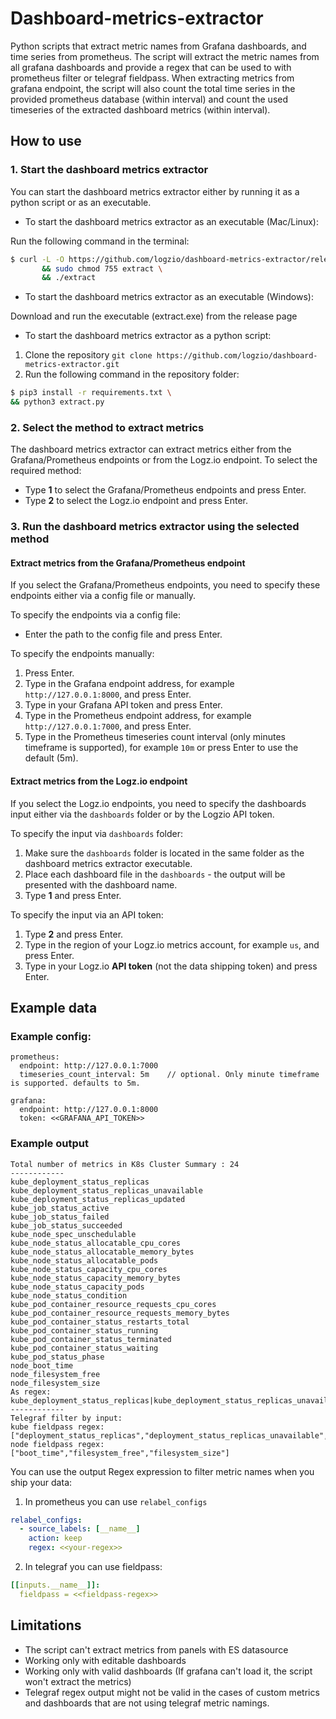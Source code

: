 # Dashboard-metrics-extractor
Python scripts that extract metric names from Grafana dashboards, and time series from prometheus.
The script will extract the metric names from all  grafana dashboards and provide a regex that can be used to with prometheus filter or telegraf fieldpass. 
When extracting metrics from grafana endpoint, the script will also count the total time series in the provided prometheus database (within interval)
and count the used timeseries of the extracted dashboard metrics (within interval).

## How to use

### 1. Start the dashboard metrics extractor

You can start the dashboard metrics extractor either by running it as a python script or as an executable.

* To start the dashboard metrics extractor as an executable (Mac/Linux):

 Run the following command in the terminal:

```bash 
$ curl -L -O https://github.com/logzio/dashboard-metrics-extractor/releases/download/V0.1.1/extract \
       && sudo chmod 755 extract \
       && ./extract
```
* To start the dashboard metrics extractor as an executable (Windows):

 Download and run the executable (extract.exe) from the release page


* To start the dashboard metrics extractor as a python script:

1. Clone the repository `git clone https://github.com/logzio/dashboard-metrics-extractor.git`
2. Run the following command in the repository folder:

``` bash
$ pip3 install -r requirements.txt \
&& python3 extract.py
```



### 2. Select the method to extract metrics

The dashboard metrics extractor can extract metrics either from the Grafana/Prometheus endpoints or from the Logz.io endpoint. To select the required method:

* Type **1** to select the Grafana/Prometheus endpoints and press Enter.
* Type **2** to select the Logz.io endpoint and press Enter.

### 3. Run the dashboard metrics extractor using the selected method

#### Extract metrics from the Grafana/Prometheus endpoint

If you select the Grafana/Prometheus endpoints, you need to specify these endpoints either via a config file or manually.

To specify the endpoints via a config file:

* Enter the path to the config file and press Enter.

To specify the endpoints manually:

1. Press Enter.
2. Type in the Grafana endpoint address, for example `http://127.0.0.1:8000`, and press Enter.
3. Type in your Grafana API token and press Enter.
4. Type in the Prometheus endpoint address, for example `http://127.0.0.1:7000`, and press Enter.
5. Type in the Prometheus timeseries count interval (only minutes timeframe is supported), for example `10m` or press Enter to use the default (5m).



#### Extract metrics from the Logz.io endpoint

If you select the Logz.io endpoints, you need to specify the dashboards input either via the `dashboards` folder or by the Logzio API token.

To specify the input via `dashboards` folder:

1. Make sure the `dashboards` folder is located in the same folder as the dashboard metrics extractor executable.
2. Place each dashboard file in the `dashboards` - the output will be presented with the dashboard name.
3. Type **1** and press Enter.

To specify the input via an API token:

1. Type **2** and press Enter.
2. Type in the region of your Logz.io metrics account, for example `us`, and press Enter.
3. Type in your Logz.io **API token** (not the data shipping token) and press Enter.

## Example data

### Example config:
    prometheus:
      endpoint: http://127.0.0.1:7000
      timeseries_count_interval: 5m    // optional. Only minute timeframe is supported. defaults to 5m.

    grafana:
      endpoint: http://127.0.0.1:8000
      token: <<GRAFANA_API_TOKEN>>

### Example output
```text
Total number of metrics in K8s Cluster Summary : 24
------------
kube_deployment_status_replicas
kube_deployment_status_replicas_unavailable
kube_deployment_status_replicas_updated
kube_job_status_active
kube_job_status_failed
kube_job_status_succeeded
kube_node_spec_unschedulable
kube_node_status_allocatable_cpu_cores
kube_node_status_allocatable_memory_bytes
kube_node_status_allocatable_pods
kube_node_status_capacity_cpu_cores
kube_node_status_capacity_memory_bytes
kube_node_status_capacity_pods
kube_node_status_condition
kube_pod_container_resource_requests_cpu_cores
kube_pod_container_resource_requests_memory_bytes
kube_pod_container_status_restarts_total
kube_pod_container_status_running
kube_pod_container_status_terminated
kube_pod_container_status_waiting
kube_pod_status_phase
node_boot_time
node_filesystem_free
node_filesystem_size
As regex: 
kube_deployment_status_replicas|kube_deployment_status_replicas_unavailable|kube_deployment_status_replicas_updated|kube_job_status_active|kube_job_status_failed|kube_job_status_succeeded|kube_node_info|kube_node_spec_unschedulable|kube_node_status_allocatable_cpu_cores|kube_node_status_allocatable_memory_bytes|kube_node_status_allocatable_pods|kube_node_status_capacity_cpu_cores|kube_node_status_capacity_memory_bytes|kube_node_status_capacity_pods|kube_node_status_condition|kube_pod_container_resource_requests_cpu_cores|kube_pod_container_resource_requests_memory_bytes|kube_pod_container_status_restarts_total|kube_pod_container_status_running|kube_pod_container_status_terminated|kube_pod_container_status_waiting|kube_pod_info|kube_pod_status_phase|node_boot_time|node_filesystem_free|node_filesystem_size
------------
Telegraf filter by input:
kube fieldpass regex: ["deployment_status_replicas","deployment_status_replicas_unavailable","deployment_status_replicas_updated","job_status_active","job_status_failed,"job_status_succeeded","node_spec_unschedulable","node_status_allocatable_cpu_cores","node_status_allocatable_memory_bytes","node_status_allocatable_pods","node_status_capacity_cpu_cores","node_status_capacity_memory_bytes","node_status_capacity_pods","node_status_condition","pod_container_resource_requests_cpu_cores","pod_container_resource_requests_memory_bytes","pod_container_status_restarts_total","pod_container_status_running","pod_container_status_terminated","pod_container_status_waiting","pod_status_phase"]
node fieldpass regex: ["boot_time","filesystem_free","filesystem_size"]
```

You can use the output Regex expression to filter metric names when you ship your data:
1. In prometheus you can use `relabel_configs`
```yaml
relabel_configs:
  - source_labels: [__name__]
    action: keep
    regex: <<your-regex>>
```

2. In telegraf you can use fieldpass:
```yaml
[[inputs.__name__]]:
  fieldpass = <<fieldpass-regex>>
```

## Limitations
* The script can't extract metrics from panels with ES datasource
* Working only with editable dashboards
* Working only with valid dashboards (If grafana can't load it, the script won't extract the metrics)
* Telegraf regex output might not be valid in the cases of custom metrics and dashboards that are not using telegraf metric namings.

